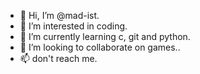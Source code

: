 - 👋 Hi, I’m @mad-ist.
- 👀 I’m interested in coding.
- 🌱 I’m currently learning c, git and python.
- 💞️ I’m looking to collaborate on games..
- 📫 don't reach me.

<!---
mad-ist/mad-ist is a ✨ special ✨ repository because its `README.md` (this file) appears on your GitHub profile.
You can click the Preview link to take a look at your changes.
--->
